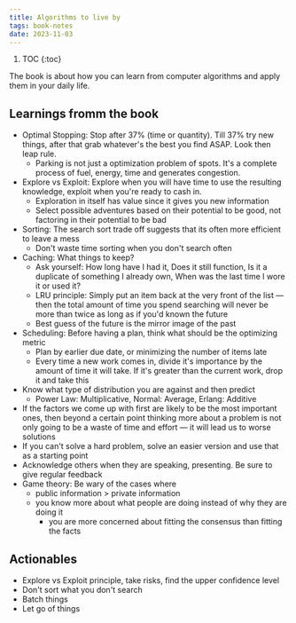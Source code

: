 ```yaml
---
title: Algorithms to live by
tags: book-notes
date: 2023-11-03
---
```


1. TOC
{:toc}

The book is about how you can learn from computer algorithms and apply them in your daily life.

## Learnings fromm the book

- Optimal Stopping: Stop after 37% (time or quantity). Till 37% try new things, after that grab whatever's the best you find ASAP. Look then leap rule.
    - Parking is not just a optimization problem of spots. It's a complete process of fuel, energy, time and generates congestion.
- Explore vs Exploit: Explore when you will have time to use the resulting knowledge, exploit when you're ready to cash in.
    - Exploration in itself has value since it gives you new information
    - Select possible adventures based on their potential to be good, not factoring in their potential to be bad
- Sorting: The search sort trade off suggests that its often more efficient to leave a mess
    - Don't waste time sorting when you don't search often
- Caching: What things to keep?
    - Ask yourself: How long have I had it, Does it still function, Is it a duplicate of something I already own, When was the last time I wore it or used it?
    - LRU principle: Simply put an item back at the very front of the list — then the total amount of time you spend searching will never be more than twice as long as if you'd known the future
    - Best guess of the future is the mirror image of the past
- Scheduling: Before having a plan, think what should be the optimizing metric
    - Plan by earlier due date, or minimizing the number of items late
    - Every time a new work comes in, divide it's importance by the amount of time it will take. If it's greater than the current work, drop it and take this
- Know what type of distribution you are against and then predict
    - Power Law: Multiplicative, Normal: Average, Erlang: Additive
- If the factors we come up with first are likely to be the most important ones, then beyond a certain point thinking more about a problem is not only going to be a waste of time and effort — it will lead us to worse solutions
- If you can't solve a hard problem, solve an easier version and use that as a starting point
- Acknowledge others when they are speaking, presenting. Be sure to give regular feedback
- Game theory: Be wary of the cases where
    - public information > private information
    - you know more about what people are doing instead of why they are doing it
        - you are more concerned about fitting the consensus than fitting the facts

## Actionables

- Explore vs Exploit principle, take risks, find the upper confidence level
- Don't sort what you don't search
- Batch things
- Let go of things
